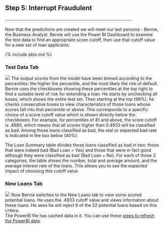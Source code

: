
<h2> Step 5: Interrupt Fraudulent</h2>
----------------------------------------------------------------

Now that the predictions are created  we will meet our last persona - Bernie, the Business Analyst. Bernie will use the Power BI Dashboard to examine the test data to find an appropriate score cutoff, then use that cutoff value for a new set of loan applicants.

{% include pbix.md %}





### Test Data Tab 

<img src="images/test.jpg">
The output scores from the model have been binned according to the percentiles: the higher the percentile, and the most likely the risk of default. Bernie uses the checkboxes showing these percentiles at the top right to find a suitable level of risk for extending a loan.  He starts by unchecking all boxes, which shows the entire test set.  Then starting at the top (99%), he checks consecutive boxes to view characteristics of those loans whose scores fall into that percentile or above. This  corresponds to a specific choice of a score cutoff value which is shown directly below the checkboxes. For example, for percentiles of 81 and above, the score cutoff is .4680, which means that all scores higher than 0.4933 will be classified as bad. Among those loans classified as bad, the real or expected bad rate is indicated in the box below (40%). 

The Loan Summary table divides those loans classified as bad in two: those that were indeed bad (Bad Loan = Yes) and those that were in fact good although they were classified as bad (Bad Loan = No). For each of those 2 categories, the table shows the number, total and average amount, and the average interest rate of the loans. This allows you to see the expected impact of choosing this cutoff value.

### New Loans Tab 
<img src="images/prod.jpg">
Now Bernie switches to the New Loans tab to view some scored potential loans.  He uses the .4933 cutoff value and views information about these loans.  He sees he will reject 9 of the 22 potential loans based on this critera.

<div class="alert alert-info" role="alert">
The PowerBI file has cached data in it.  You can use these <a href="Visualize_Results.html">steps to refresh the PowerBI data</a>.
</div>  

